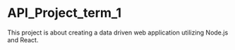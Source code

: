# API_Project_term_1
 This project is about creating a data driven web application utilizing Node.js and React.
